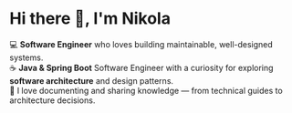 # Hi there 👋, I'm Nikola  

💻 **Software Engineer** who loves building maintainable, well-designed systems.  
☕ **Java & Spring Boot** Software Engineer with a curiosity for exploring **software architecture** and design patterns.  
📝 I love documenting and sharing knowledge — from technical guides to architecture decisions.  
